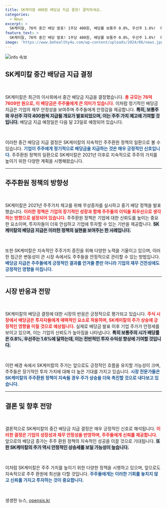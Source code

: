 ```yaml
---
title: SK케미칼 400원 배당금 지급 결정! 클릭하세요.
categories:
  - News
excerpt: >
  SK케미칼, 76억 중간 배당 발표! 1주당 400원, 배당률 보통주 0.8%, 우선주 1.6%!  이런 매력적인 소식으로 주주들에게 돌아오는 혜택을 놓치지 마세요!
feature_text: >
  SK케미칼, 76억 중간 배당 발표! 1주당 400원, 배당률 보통주 0.8%, 우선주 1.6%!  이런 매력적인 소식으로 주주들에게 돌아오는 혜택을 놓치지 마세요!
image: 'https://www.behealthy4u.com/wp-content/uploads/2024/06/news.jpg'
---
```


<p><img src="https://www.behealthy4u.com/wp-content/uploads/2024/06/news.jpg" alt="info 속보" /></p>

<h2 data-ke-size="size26">SK케미칼 중간 배당금 지급 결정</h2>

<p data-ke-size="size16">&nbsp;</p>

<p>SK케미칼은 최근의 이사회에서 중간 배당금 지급을 결정했습니다. <b><span style="color: #ee2323;">총 규모는 76억7609만 원으로, 이 배당금은 주주들에게 큰 의미가 있습니다.</span></b> 이처럼 정기적인 배당금 지급은 기업의 재무 안정성을 보여주며 주주들에게 안정감을 제공합니다. <b><span style="background-color: #21538527;">특히, 보통주와 우선주 각각 400원씩 지급될 개요가 발표되었으며, 이는 주주 가치 제고에 기여할 것입니다.</span></b> 배당금 지급 예정일은 다음 달 23일로 예정되어 있습니다.</p>

<p data-ke-size="size16">&nbsp;</p>

<p>이러한 중간 배당금 지급 결정은 SK케미칼의 지속적인 주주환원 정책의 일환으로 볼 수 있습니다. <b><span style="color: #1a5490;">기업이 주주에게 정기적으로 배당금을 지급하는 것은 매우 긍정적인 신호입니다.</span></b> 주주환원 정책의 일환으로 SK케미칼은 2021년 이후로 지속적으로 주주의 가치를 높이기 위한 다양한 계획을 시행해왔습니다.</p>

<hr/>

<h2 data-ke-size="size26">주주환원 정책의 방향성</h2>

<p data-ke-size="size16">&nbsp;</p>

<p>SK케미칼은 2021년 주주가치 제고를 위해 무상증자를 실시하고 중기 배당 정책을 발표했습니다. <b><span style="color: #ee2323;">이러한 정책은 기업의 장기적인 성장과 함께 주주들의 이익을 최우선으로 생각하는 방향으로 설정되어 있습니다.</span></b> 주주환원 정책은 기업에 대한 신뢰도를 높이는 중요한 요소이며, 투자자들이 더욱 안심하고 기업에 투자할 수 있는 기반을 제공합니다. <b><span style="background-color: #21538527;">SK케미칼의 배당금 지급은 이러한 정책의 실현을 보여주는 한 사례입니다.</span></b></p>

<p data-ke-size="size16">&nbsp;</p>

<p>또한 SK케미칼은 지속적인 주주가치 증진을 위해 다양한 노력을 기울이고 있으며, 이러한 접근은 변동성이 큰 시장 속에서도 주주들을 안정적으로 관리할 수 있는 방법입니다. <b><span style="color: #1a5490;">배당금 지급은 주주들에게 긍정적인 결과를 안겨줄 뿐만 아니라 기업의 재무 건전성에도 긍정적인 영향을 미칩니다.</span></b></p>

<hr/>

<h2 data-ke-size="size26">시장 반응과 전망</h2>

<p data-ke-size="size16">&nbsp;</p>

<p>SK케미칼의 배당금 결정에 대한 시장의 반응은 긍정적으로 평가되고 있습니다. <b><span style="color: #ee2323;">주식 시장에서 배당금은 투자자들에게 매력적인 요소로 작용하며, SK케미칼의 주가 상승에 긍정적인 영향을 미칠 것으로 예상됩니다.</span></b> 실제로 배당금 발표 이후 기업 주가가 안정세를 보이고 있으며, 이는 기업의 신뢰도가 높아짐을 나타냅니다. <b><span style="background-color: #21538527;">특히 보통주의 시가 배당률은 0.8%, 우선주는 1.6%에 달하는데, 이는 전반적인 투자 수익성 향상에 기여할 것입니다.</span></b></p>

<p data-ke-size="size16">&nbsp;</p>

<p>이런 배경 속에서 SK케미칼의 주가는 앞으로도 긍정적인 흐름을 유지할 가능성이 크며, 주주들은 장기적인 투자 가치에 대해 더 높은 기대를 가지고 있습니다. <b><span style="color: #1a5490;">시장 전문가들은 SK케미칼의 주주환원 정책이 지속될 경우 주가 상승을 더욱 촉진할 것으로 내다보고 있습니다.</span></b></p>

<hr/>

<h2 data-ke-size="size26">결론 및 향후 전망</h2>

<p data-ke-size="size16">&nbsp;</p>

<p>결론적으로 SK케미칼의 중간 배당금 지급 결정은 매우 긍정적인 신호로 해석됩니다. <b><span style="color: #ee2323;">이러한 결정은 기업의 성장성과 재무 안정성을 반영하며, 주주들에게 신뢰를 제공합니다.</span></b> 앞으로의 배당금 증가는 주주 환원 정책의 지속적인 성공을 이끌 것으로 기대됩니다. <b><span style="background-color: #21538527;">또한 SK케미칼의 주가 역시 안정적인 상승세를 보일 가능성이 높습니다.</span></b> </p>

<p data-ke-size="size16">&nbsp;</p>

<p>이처럼 SK케미칼은 주주 가치를 높이기 위한 다양한 정책을 시행하고 있으며, 앞으로도 지속적으로 주주 환원에 최선을 다할 것입니다. <b><span style="color: #1a5490;">주주들에게는 이러한 기회를 놓치지 않고 신뢰를 가지고 투자하는 것이 중요합니다.</span></b></p>

<p data-ke-size="size16">&nbsp;</p>
생생한 뉴스, <a href="https://opensis.kr" rel="dofollow">opensis.kr</a>


